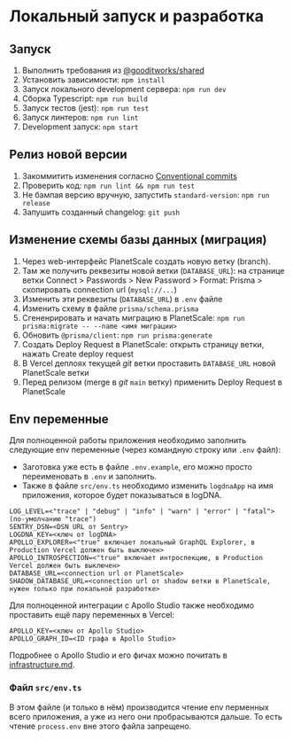 # Локальный запуск и разработка

## Запуск
1. Выполнить требования из [@gooditworks/shared](https://github.com/gooditworks/shared#%D0%B8%D1%81%D0%BF%D0%BE%D0%BB%D1%8C%D0%B7%D0%BE%D0%B2%D0%B0%D0%BD%D0%B8%D0%B5)
2. Установить зависимости: `npm install`
3. Запуск локального development сервера: `npm run dev`
4. Сборка Typescript: `npm run build`
5. Запуск тестов (jest): `npm run test`
6. Запуск линтеров: `npm run lint`
3. Development запуск: `npm start`

## Релиз новой версии
1. Закоммитить изменения согласно [Conventional commits](https://www.conventionalcommits.org)
2. Проверить код: `npm run lint && npm run test`
3. Не бампая версию вручную, запустить `standard-version`: `npm run release`
4. Запушить созданный changelog: `git push`

## Изменение схемы базы данных (миграция)

1. Через web-интерфейс PlanetScale создать новую ветку (branch).
2. Там же получить реквезиты новой ветки (`DATABASE_URL`): на странице ветки Connect > Passwords > New Password > Format: Prisma > скопировать connection url (`mysql://...`)
3. Изменить эти реквезиты (`DATABASE_URL`) в `.env` файле
4. Изменить схему в файле `prisma/schema.prisma`
5. Сгененрировать и начать миграцию в PlanetScale: `npm run prisma:migrate -- --name <имя миграции>`
6. Обновить `@prisma/client`: `npm run prisma:generate`
6. Создать Deploy Request в PlanetScale: открыть страницу ветки, нажать Create deploy request
7. В Vercel деплоях текущей _git_ ветки проставить `DATABASE_URL` новой PlanetScale ветки
8. Перед релизом (merge в _git_ `main` ветку) применить Deploy Request в PlanetScale 

## Env переменные

Для полноценной работы приложения необходимо заполнить следующие env переменные (через командную строку или `.env` файл):

- Заготовка уже есть в файле `.env.example`, его можно просто переименовать в `.env` и заполнить.
- Также в файле `src/env.ts` необходимо изменить `logdnaApp` на имя приложения, которое будет показываться в logDNA.

```
LOG_LEVEL=<"trace" | "debug" | "info" | "warn" | "error" | "fatal"> (по-умолчанию "trace")
SENTRY_DSN=<DSN URL от Sentry>
LOGDNA_KEY=<ключ от logDNA>
APOLLO_EXPLORER=<"true" включает локальный GraphQL Explorer, в Production Vercel должен быть выключен>
APOLLO_INTROSPECTION=<"true" включает интроспекцию, в Production Vercel должен быть выключен>
DATABASE_URL=<connection url от PlanetScale>
SHADOW_DATABASE_URL=<connection url от shadow ветки в PlanetScale, нужен только при локальной разработке>
```

Для полноценной интеграции с Apollo Studio также необходимо проставить ещё пару переменных в Vercel:

```
APOLLO_KEY=<ключ от Apollo Studio>
APOLLO_GRAPH_ID=<ID графа в Apollo Studio>
```

Подробнее о Apollo Studio и его фичах можно почитать в [infrastructure.md](docs/infrastructure.md#Apollo%20Studio).

### Файл `src/env.ts`

В этом файле (и только в нём) производится чтение env перменных всего приложения, а уже из него они пробрасываются дальше. То есть чтение `process.env` вне этого файла запрещено.
